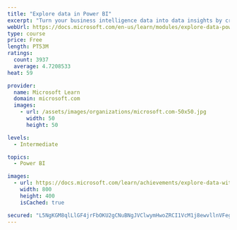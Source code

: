 ```yaml
---
title: "Explore data in Power BI"
excerpt: "Turn your business intelligence data into data insights by creating and configuring Power BI dashboards."
webUrl: https://docs.microsoft.com/en-us/learn/modules/explore-data-power-bi/
type: course
price: Free
length: PT53M
ratings:
  count: 3937
  average: 4.7208533
heat: 59

provider:
  name: Microsoft Learn
  domain: microsoft.com
  images:
    - url: /assets/images/organizations/microsoft.com-50x50.jpg
      width: 50
      height: 50

levels:
  - Intermediate

topics:
  - Power BI

images:
  - url: https://docs.microsoft.com/learn/achievements/explore-data-with-power-bi-desktop-social.png
    width: 800
    height: 400
    isCached: true

secured: "L5NgKGM8qlLlGF4jrFbOKU2gCNuBNgJVClwymHwoZRCI1VcM1j8ewvllnVFegZXOK8JQKTOaNcWBB32Y9hKZ1t5Cfb7PaJfH3g1dHnlbI4gTznGuuM7DCh9m1GzBfFkAa/TLLm8Lszgl4SC6z2mvlihhWlRHyARTeH81oXADH9o3x5phekoH1oLPS3cd8xB2QzWZikBPXPVCvnmSwrhASrd3cj9aYCPwI5KBZNLguuLJbwhlkqTo2jAst4Uo8qkT7nclYCoqj0Of4Uuc8PfI78UMXkWmnIF8iPnUKKdvgDOfwHcQKAjnk75nKU0L+91BGpBPwKzlhs5vreO5oJivQX+Ll8UXY/XxBiuiKulUKTFy4RUbg0tZxJyAHxdBPhed2M9iOHgEDuu2ZDf3FQ3lJ/iez1MyD/j3cWcALazVr5g=;d9ysuVTm5TI9sk+E8M7vJg=="
---
```


